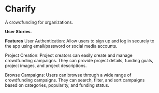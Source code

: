 # Charify
A crowdfunding for organizations.

**User Stories.**

**Features**
User Authentication: Allow users to sign up and log in securely to the app using email/password or social media accounts.

Project Creation: Project creators can easily create and manage crowdfunding campaigns. They can provide project details, funding goals, project images, and project descriptions.

Browse Campaigns: Users can browse through a wide range of crowdfunding campaigns. They can search, filter, and sort campaigns based on categories, popularity, and funding status.
